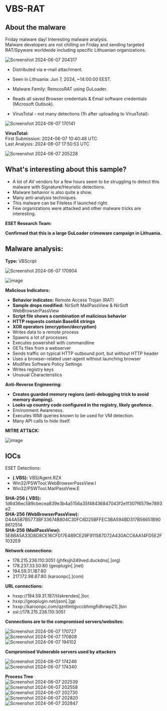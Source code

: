 # VBS-RAT

## About the malware
Friday malware day! Interesting malware analysis.    
Malware developers are not chilling on Friday and sending targeted RAT/Spyware worldwide including specific Lithuanian organizations.    

![Screenshot 2024-06-07 204317](https://github.com/Wortexz/VBS-RAT/assets/26935578/6cf45c5c-cdad-4eb0-acb9-dc45b1135950)    

- Distributed via e-mail attachment.
- Seen in Lithuania: Jun 7, 2024, ~14:00:00 EEST.
- Malware Family: RemcosRAT using GuLoader.
- Reads all saved Browser credentials & Email software credentials (Microsoft Outlook).    

- VirusTotal - not many detections (1h after uploading to VirusTotal):

![Screenshot 2024-06-07 170141](https://github.com/Wortexz/VBS-RAT/assets/26935578/00d17ab5-02fa-450b-bcce-090f4c72e25a)

__VirusTotal:__    
First Submission: 2024-06-07 10:40:48 UTC     
Last Analysis: 2024-06-07 17:50:53 UTC    

![Screenshot 2024-06-07 205228](https://github.com/Wortexz/VBS-RAT/assets/26935578/f8d81eb2-012b-4b77-adba-078ee0f6d4a1)    

## What's interesting about this sample?
- A lot of AV vendors for a few hours seem to be struggling to detect this malware with Signature/Heuristic detections.
- Malware behavior is also quite a show.
- Many anti-analysis techniques.
- This malware can be Fileless if launched right.
- Few organizations were attacked and other malware tricks are interesting.

**ESET Research Team:**

**Confirmed that this is a large GuLoader crimeware campaign in Lithuania.**   

## Malware analysis:
__Type:__ VBScript    

![Screenshot 2024-06-07 170904](https://github.com/Wortexz/VBS-RAT/assets/26935578/94582cde-0358-478b-bd3e-3ca85db74242)    
  
![image](https://github.com/Wortexz/VBS-RAT/assets/26935578/99962d5b-fe69-4138-bf34-b76f659a0fca)

__Malicious Indicators:__    

- __Behavior indicates:__ Remote Access Trojan (RAT) 
- __Sample drops modified:__ NirSoft MailPassView & NirSoft WebBrowserPassView
- __Script file shows a combination of malicious behavior__
- __HTTP requests contain Base64 strings__
- __XOR operators (encryption/decryption)__
- Writes data to a remote process
- Spawns a lot of processes
- Executes powershell with commandline
- GETs files from a webserver
- Sends traffic on typical HTTP outbound port, but without HTTP header
- Uses a browser-related user-agent without launching browser
- Modifies Software Policy Settings
- Writes registry keys
- Unusual Characteristics

__Anti-Reverse Engineering:__    
- __Creates guarded memory regions (anti-debugging trick to avoid memory dumping).__
- __Looks up country code configured in the registry, likely geofence.__
- Environment Awareness.
- Executes WMI queries known to be used for VM detection.
- Many API calls to hide itself.

__MITRE ATT&CK:__

![image](https://github.com/Wortexz/VBS-RAT/assets/26935578/eec4c54b-9a56-4e73-8bfb-fc3e04b81ba1)    

## IOCs    
ESET Detections: 
- __(.VBS):__ VBS/Agent.RZX
- Win32/PSWTool.WebBrowserPassView.I    
- Win32/PSWTool.MailPassView.E    

__SHA-256 (.VBS):__ 1d6d36ec589cbecea839e3b4a5156a35f48436847043f2e1f307f6579e7893e2    
__SHA-256 (WebBrowserPassView):__ D44A5B7B5773BF33674B804C30FC6D25BFFEC3BA594BD317B56651B908612514    
__SHA-256 (MailPassView):__ 5E8BA5A33D8D8CE16CF017E489CE29F911587D72A430ACC6AA14FD5E2F1032E9    

__Network connections:__    
- 178.215.236.110:3051 (jjhfksjh249ved.duckdns[.]org)    
- 178.237.33.50:80 (geoplugin[.]net)    
- 194.59.31.187:80    
- 217.172.98.87:80 (karoonpc[.]com)    

__URL connections:__    
- hxxp://194.59.31.187/tilskrendes[.]toc    
- hxxp://geoplugin.net/json[.]gp    
- hxxp://karoonpc.com/qzntlmtgvccbhmgfidhrwp21[.]bin    
- ssl://178.215.236.110:3051

__Connections are to the compromised servers/websites:__    

![Screenshot 2024-06-07 170727](https://github.com/Wortexz/VBS-RAT/assets/26935578/5be5db0f-d7a2-45b3-bc56-07f263790b88)    
![Screenshot 2024-06-07 170808](https://github.com/Wortexz/VBS-RAT/assets/26935578/d19dcb6a-fcb7-473e-8294-7ceecfc8a9e5)    
![Screenshot 2024-06-07 194102](https://github.com/Wortexz/VBS-RAT/assets/26935578/8dd9d117-665b-4878-a75f-b2acc83ce330)    


__Compromised Vulnerable servers used by attackers__    

![Screenshot 2024-06-07 174246](https://github.com/Wortexz/VBS-RAT/assets/26935578/f4c7d461-91f9-480a-ad46-54237b0087ca)    
![Screenshot 2024-06-07 174340](https://github.com/Wortexz/VBS-RAT/assets/26935578/67d30faf-882e-4b98-8a88-1fdd03bf8582)    

__Process Tree__    
![Screenshot 2024-06-07 202539](https://github.com/Wortexz/VBS-RAT/assets/26935578/a2d0a933-7d79-4fd1-8491-932a15cc8e54)    
![Screenshot 2024-06-07 202558](https://github.com/Wortexz/VBS-RAT/assets/26935578/37c52847-e5f3-469c-b4d4-5a721e912890)    
![Screenshot 2024-06-07 202730](https://github.com/Wortexz/VBS-RAT/assets/26935578/778a332f-da80-4a2b-ac28-d4318f444b5f)    
![Screenshot 2024-06-07 202820](https://github.com/Wortexz/VBS-RAT/assets/26935578/d4165bf2-7cf6-4606-8444-58b1335d1836)    
![Screenshot 2024-06-07 202847](https://github.com/Wortexz/VBS-RAT/assets/26935578/91df77d9-dc39-4f9d-a643-67e81d3abc7f)    




